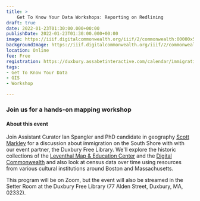 ```yaml
---
title: > 
    Get To Know Your Data Workshops: Reporting on Redlining
draft: true
date: 2022-01-23T01:30:00.000+00:00
publishDate: 2022-01-23T01:30:00.000+00:00
image: https://iiif.digitalcommonwealth.org/iiif/2/commonwealth:00000x54w/63,5464,14311,5904/1200,/0/default.jpg
backgroundImage: https://iiif.digitalcommonwealth.org/iiif/2/commonwealth:00000x54w/63,5464,14311,5904/1200,/0/default.jpg
location: Online
fee: Free
registration: https://duxbury.assabetinteractive.com/calendar/immigration-on-the-south-shore-with-the-leventhal-map-center/
tags:
- Get To Know Your Data
- GIS
- Workshop

---
```


### Join us for a hands-on mapping workshop

#### About this event

Join Assistant Curator Ian Spangler and PhD candidate in geography [Scott Markley](https://snmarkley1.github.io/) for a discussion about immigration on the South Shore with with our event partner, the Duxbury Free Library. We'll explore the historic collections of the [Leventhal Map & Education Center](https://www.leventhalmap.org/collections/) and the [Digital Commonwealth](https://www.digitalcommonwealth.org/) and also look at census data over time using resources from various cultural institutions around Boston and Massachusetts.

This program will be on Zoom, but the event will also be streamed in the Setter Room at the Duxbury Free Library (77 Alden Street, Duxbury, MA, 02332).